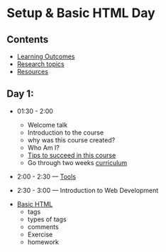 # Setup & Basic HTML Day

## Contents

- [Learning Outcomes]()
- [Research topics]()
- [Resources](./resources.md)

## Day 1:

- 01:30 - 2:00

  - Welcome talk
  - Introduction to the course
  - why was this course created?
  - Who Am I?
  - [Tips to succeed in this course](./tips.md)
  - Go through two weeks [curriculum](../coursebook)

- 2:00 - 2:30 — [Tools](./tools.md)

- 2:30 - 3:00 — Introduction to Web Development

* [Basic HTML](https://btholt.github.io/intro-to-web-dev-v2/basic-html)
  - tags
  - types of tags
  - comments
  - Exercise
  - homework
